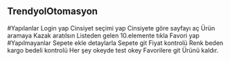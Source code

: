 ## TrendyolOtomasyon
#Yapılanlar
Login yap
Cinsiyet seçimi yap
Cinsiyete göre sayfayı aç
Ürün aramaya
Kazak aratılsın
Listeden gelen
10.elemente tıkla
Favori yap
#Yapılmayanlar
Sepete ekle detaylarla
Sepete git
Fiyat kontrolü
Renk beden kargo bedeli kontrolü
Her şey okeyde test okey 
Favorilere git
Ürünü kaldır.
